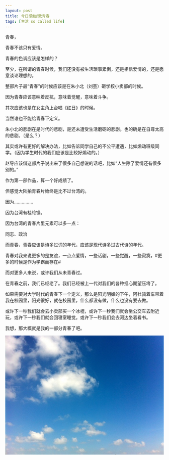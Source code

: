 ```yaml
---
layout: post
title: 今日感触@致青春
tags: [生活 so called life]
---
```



青春，

青春不该只有爱情。

青春的色调应该是怎样的？

至少，在所谓的青春时候，我们还没有被生活琐事累倒，还是相信爱情的，还是愿意谈论理想的。

整部片子最“青春”的时候应该是在朱小北（刘芸）砸学校小卖部的时候。

因为青春应该意味着反抗，意味着觉醒，意味着斗争。

其次应该也是在女主角上台唱《红日》的时候。

当然谁也不能给青春下定义。

朱小北的悲剧在是时代的悲剧，是还未遭受生活磨砺的悲剧。也的确是在自尊太高的悲剧。（是么？）

其实或许有更好的解决办法，比如告诉同学自己的不公平遭遇，比如煽动班级同学。（因为学生时代的我们应该是比较好煽动的。）

赵导应该借这部片子说出来了很多自己想说的话吧，比如“人生除了爱情还有很多别的。”

作为第一部作品，算一个好成绩了。

但感觉大陆拍青春片始终是比不过台湾的。

因为……………

因为台湾有桂纶镁。

因为台湾的青春片里元素可以多一点：

同志、政治

而青春，青春应该是诗多过词的年代，应该是现代诗多过古代诗的年代。

青春对我来说更多的是友谊，一点点爱情，一些话剧，一些觉醒，一些寂寞，#更多的时候是作为学霸而存在#

而对更多人来说，或许我们从未青春过。

在青春之前，我们已经老了。我们已经被上一代对我们的各种担心期望压垮了。

如果需要对大学时代的青春下一个定义，那么是阳光明媚的下午，阿杜骑着车带着我在校园里，阳光很好，就在校园里，什么都没有做，什么也没有要去做。

或许下一秒我们就会去小卖部买一个冰棍，或许下一秒我们就会坐公交车去附近玩，或许下一秒我们就会回寝室睡觉。或许下一秒我们会去河边坐着看书。

我想，那大概就是我的一部分青春了吧。

![](../assets/figures/blue_sky.jpeg)
